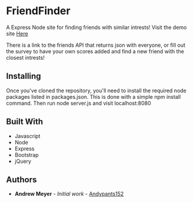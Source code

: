 # FriendFinder
A Express Node site for finding friends with similar intrests! Visit the demo site [Here](https://serene-river-84532.herokuapp.com/)

There is a link to the friends API that returns json with everyone, or fill out the survey to have your own scores added and find a new friend with the closest intrests!

## Installing

Once you've cloned the repository, you'll need to install the required node packages listed in packages.json. This is done with a simple npm install command. Then run node server.js and visit localhost:8080

## Built With
* Javascript
* Node
* Express
* Bootstrap
* jQuery

## Authors

* **Andrew Meyer** - *Initial work* - [Andypants152](https://github.com/Andypants152)